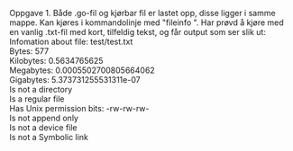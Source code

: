 Oppgave 1.
Både .go-fil og kjørbar fil er lastet opp, disse ligger i samme mappe. Kan kjøres i kommandolinje med "fileinfo <filnavn>".
Har prøvd å kjøre med en vanlig .txt-fil med kort, tilfeldig tekst, og får output som ser slik ut:
Infomation about file: test/test.txt                                                                                    
Bytes:  577                                                                                                                 
Kilobytes:  0.5634765625                                                                                                          
Megabytes:  0.0005502700805664062                                                                                 
Gigabytes:  5.373731255531311e-07                                                                                                   
Is not a directory                                                                                                  
Is a regular file                                                                                                                       
Has Unix permission bits: -rw-rw-rw-                                                                                                
Is not append only                                                                                                        
Is not a device file                                                                                                                  
Is not a Symbolic link                                                                                                                

